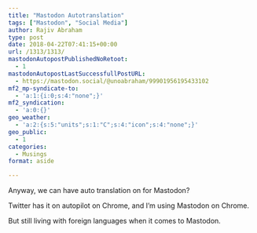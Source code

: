 ```yaml
---
title: "Mastodon Autotranslation"
tags: ["Mastodon", "Social Media"]
author: Rajiv Abraham
type: post
date: 2018-04-22T07:41:15+00:00
url: /1313/1313/
mastodonAutopostPublishedNoRetoot:
  - 1
mastodonAutopostLastSuccessfullPostURL:
  - https://mastodon.social/@unoabraham/99901956195433102
mf2_mp-syndicate-to:
  - 'a:1:{i:0;s:4:"none";}'
mf2_syndication:
  - 'a:0:{}'
geo_weather:
  - 'a:2:{s:5:"units";s:1:"C";s:4:"icon";s:4:"none";}'
geo_public:
  - 1
categories:
  - Musings
format: aside

---
```

<p style="text-align: justify;">
  Anyway, we can have auto translation on for Mastodon?
</p>

<p style="text-align: justify;">
  Twitter has it on autopilot on Chrome, and I&#8217;m using Mastodon on Chrome.
</p>

<p style="text-align: justify;">
  But still living with foreign languages when it comes to Mastodon.
</p>
